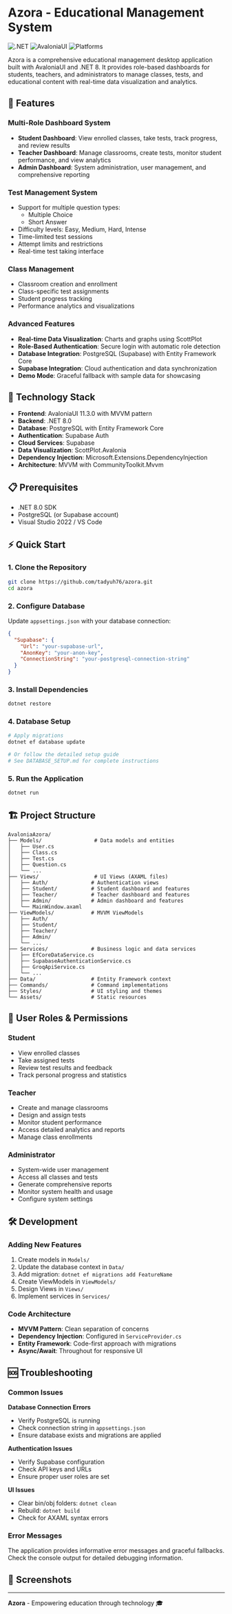 # Azora - Educational Management System

![.NET](https://img.shields.io/badge/.NET-8.0-purple)
![AvaloniaUI](https://img.shields.io/badge/AvaloniaUI-11.3.0-blue)
![Platforms](https://img.shields.io/badge/Platforms-macOS%20%7C%20Windows-red)

Azora is a comprehensive educational management desktop application built with AvaloniaUI and .NET 8. It provides role-based dashboards for students, teachers, and administrators to manage classes, tests, and educational content with real-time data visualization and analytics.

## 🌟 Features

### Multi-Role Dashboard System

- **Student Dashboard**: View enrolled classes, take tests, track progress, and review results
- **Teacher Dashboard**: Manage classrooms, create tests, monitor student performance, and view analytics
- **Admin Dashboard**: System administration, user management, and comprehensive reporting

### Test Management System

- Support for multiple question types:
  - Multiple Choice
  - Short Answer
- Difficulty levels: Easy, Medium, Hard, Intense
- Time-limited test sessions
- Attempt limits and restrictions
- Real-time test taking interface

### Class Management

- Classroom creation and enrollment
- Class-specific test assignments
- Student progress tracking
- Performance analytics and visualizations

### Advanced Features

- **Real-time Data Visualization**: Charts and graphs using ScottPlot
- **Role-Based Authentication**: Secure login with automatic role detection
- **Database Integration**: PostgreSQL (Supabase) with Entity Framework Core
- **Supabase Integration**: Cloud authentication and data synchronization
- **Demo Mode**: Graceful fallback with sample data for showcasing

## 🚀 Technology Stack

- **Frontend**: AvaloniaUI 11.3.0 with MVVM pattern
- **Backend**: .NET 8.0
- **Database**: PostgreSQL with Entity Framework Core
- **Authentication**: Supabase Auth
- **Cloud Services**: Supabase
- **Data Visualization**: ScottPlot.Avalonia
- **Dependency Injection**: Microsoft.Extensions.DependencyInjection
- **Architecture**: MVVM with CommunityToolkit.Mvvm

## 📋 Prerequisites

- .NET 8.0 SDK
- PostgreSQL (or Supabase account)
- Visual Studio 2022 / VS Code

## ⚡ Quick Start

### 1. Clone the Repository

```bash
git clone https://github.com/tadyuh76/azora.git
cd azora
```

### 2. Configure Database

Update `appsettings.json` with your database connection:

```json
{
  "Supabase": {
    "Url": "your-supabase-url",
    "AnonKey": "your-anon-key",
    "ConnectionString": "your-postgresql-connection-string"
  }
}
```

### 3. Install Dependencies

```bash
dotnet restore
```

### 4. Database Setup

```bash
# Apply migrations
dotnet ef database update

# Or follow the detailed setup guide
# See DATABASE_SETUP.md for complete instructions
```

### 5. Run the Application

```bash
dotnet run
```

## 🏗️ Project Structure

```
AvaloniaAzora/
├── Models/                 # Data models and entities
│   ├── User.cs
│   ├── Class.cs
│   ├── Test.cs
│   ├── Question.cs
│   └── ...
├── Views/                  # UI Views (AXAML files)
│   ├── Auth/              # Authentication views
│   ├── Student/           # Student dashboard and features
│   ├── Teacher/           # Teacher dashboard and features
│   ├── Admin/             # Admin dashboard and features
│   └── MainWindow.axaml
├── ViewModels/            # MVVM ViewModels
│   ├── Auth/
│   ├── Student/
│   ├── Teacher/
│   ├── Admin/
│   └── ...
├── Services/              # Business logic and data services
│   ├── EfCoreDataService.cs
│   ├── SupabaseAuthenticationService.cs
│   ├── GroqApiService.cs
│   └── ...
├── Data/                  # Entity Framework context
├── Commands/              # Command implementations
├── Styles/                # UI styling and themes
└── Assets/                # Static resources
```

## 🎯 User Roles & Permissions

### Student

- View enrolled classes
- Take assigned tests
- Review test results and feedback
- Track personal progress and statistics

### Teacher

- Create and manage classrooms
- Design and assign tests
- Monitor student performance
- Access detailed analytics and reports
- Manage class enrollments

### Administrator

- System-wide user management
- Access all classes and tests
- Generate comprehensive reports
- Monitor system health and usage
- Configure system settings

## 🛠️ Development

### Adding New Features

1. Create models in `Models/`
2. Update the database context in `Data/`
3. Add migration: `dotnet ef migrations add FeatureName`
4. Create ViewModels in `ViewModels/`
5. Design Views in `Views/`
6. Implement services in `Services/`

### Code Architecture

- **MVVM Pattern**: Clean separation of concerns
- **Dependency Injection**: Configured in `ServiceProvider.cs`
- **Entity Framework**: Code-first approach with migrations
- **Async/Await**: Throughout for responsive UI

## 🆘 Troubleshooting

### Common Issues

**Database Connection Errors**

- Verify PostgreSQL is running
- Check connection string in `appsettings.json`
- Ensure database exists and migrations are applied

**Authentication Issues**

- Verify Supabase configuration
- Check API keys and URLs
- Ensure proper user roles are set

**UI Issues**

- Clear bin/obj folders: `dotnet clean`
- Rebuild: `dotnet build`
- Check for AXAML syntax errors

### Error Messages

The application provides informative error messages and graceful fallbacks. Check the console output for detailed debugging information.

## 🎨 Screenshots

---

**Azora** - Empowering education through technology 🎓
